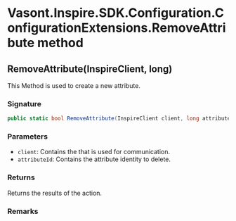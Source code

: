 # Vasont.Inspire.SDK.Configuration.ConfigurationExtensions.RemoveAttribute method
## RemoveAttribute(InspireClient, long)
This Method is used to create a new attribute.

### Signature
```csharp
public static bool RemoveAttribute(InspireClient client, long attributeId)
```
### Parameters
- `client`: Contains the  that is used for communication.
- `attributeId`: Contains the attribute identity to delete.

### Returns
Returns the results of the action.
### Remarks

